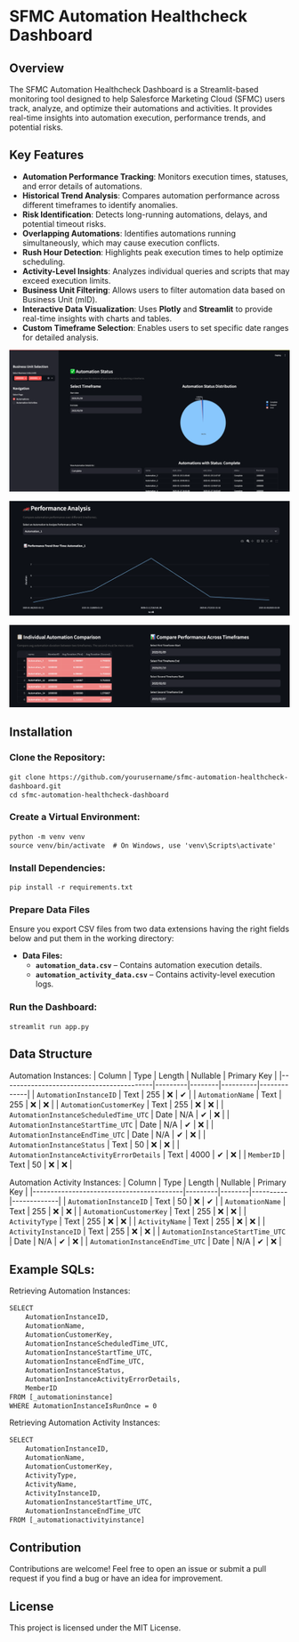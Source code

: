 # SFMC Automation Healthcheck Dashboard
## Overview

The SFMC Automation Healthcheck Dashboard is a Streamlit-based monitoring tool designed to help Salesforce Marketing Cloud (SFMC) users track, analyze, and optimize their automations and activities. It provides real-time insights into automation execution, performance trends, and potential risks.

## Key Features

- **Automation Performance Tracking**: Monitors execution times, statuses, and error details of automations.
- **Historical Trend Analysis**: Compares automation performance across different timeframes to identify anomalies.
- **Risk Identification**: Detects long-running automations, delays, and potential timeout risks.
- **Overlapping Automations**: Identifies automations running simultaneously, which may cause execution conflicts.
- **Rush Hour Detection**: Highlights peak execution times to help optimize scheduling.
- **Activity-Level Insights**: Analyzes individual queries and scripts that may exceed execution limits.
- **Business Unit Filtering**: Allows users to filter automation data based on Business Unit (mID).
- **Interactive Data Visualization**: Uses **Plotly** and **Streamlit** to provide real-time insights with charts and tables.
- **Custom Timeframe Selection**: Enables users to set specific date ranges for detailed analysis.

![Screenshot](/screenshots/1.png)

![Screenshot](/screenshots/2.png)

![Screenshot](/screenshots/3.png)

## Installation
### Clone the Repository:

```
git clone https://github.com/yourusername/sfmc-automation-healthcheck-dashboard.git
cd sfmc-automation-healthcheck-dashboard
```
### Create a Virtual Environment:
```
python -m venv venv
source venv/bin/activate  # On Windows, use 'venv\Scripts\activate'
```
### Install Dependencies:
```
pip install -r requirements.txt
```
### Prepare Data Files

Ensure you export CSV files from two data extensions having the right fields below and put them in the working directory:

- **Data Files:**
  - **`automation_data.csv`** – Contains automation execution details.
  - **`automation_activity_data.csv`** – Contains activity-level execution logs.

### Run the Dashboard:
```
streamlit run app.py
```

## Data Structure 

Automation Instances:
| Column                                   | Type    | Length | Nullable | Primary Key |
|------------------------------------------|---------|--------|----------|-------------|
| `AutomationInstanceID`                   | Text  | 255     | ❌       | ✔          |
| `AutomationName`                         | Text  | 255    | ❌       | ❌           |
| `AutomationCustomerKey`                  | Text  | 255    | ❌       | ❌           |
| `AutomationInstanceScheduledTime_UTC`    | Date | N/A    | ✔       | ❌          |
| `AutomationInstanceStartTime_UTC`        | Date | N/A    | ✔       | ❌          |
| `AutomationInstanceEndTime_UTC`          | Date | N/A    | ✔       | ❌          |
| `AutomationInstanceStatus`               | Text  | 50     | ❌       | ❌          |
| `AutomationInstanceActivityErrorDetails` | Text  | 4000   | ✔       | ❌          |
| `MemberID`                               | Text  | 50     | ❌       | ❌          |

Automation Activity Instances:
| Column                                   | Type    | Length | Nullable | Primary Key |
|------------------------------------------|---------|--------|----------|-------------|
| `AutomationInstanceID`                   | Text  | 50     | ❌       | ✔          |
| `AutomationName`                         | Text  | 255    | ❌       | ❌           |
| `AutomationCustomerKey`                  | Text  | 255    | ❌       | ❌           |
| `ActivityType`                           | Text  | 255    | ❌       | ❌           |
| `ActivityName`                           | Text  | 255    | ❌       | ❌           |
| `ActivityInstanceID`                     | Text  | 255    | ❌       | ❌           |
| `AutomationInstanceStartTime_UTC`        | Date | N/A    | ✔       | ❌          |
| `AutomationInstanceEndTime_UTC`          | Date | N/A    | ✔       | ❌          |


## Example SQLs:

Retrieving Automation Instances:

```
SELECT 
    AutomationInstanceID, 
    AutomationName, 
    AutomationCustomerKey, 
    AutomationInstanceScheduledTime_UTC, 
    AutomationInstanceStartTime_UTC, 
    AutomationInstanceEndTime_UTC, 
    AutomationInstanceStatus, 
    AutomationInstanceActivityErrorDetails, 
    MemberID
FROM [_automationinstance]
WHERE AutomationInstanceIsRunOnce = 0

```
Retrieving Automation Activity Instances:
```
SELECT 
    AutomationInstanceID, 
    AutomationName, 
    AutomationCustomerKey, 
    ActivityType, 
    ActivityName, 
    ActivityInstanceID, 
    AutomationInstanceStartTime_UTC, 
    AutomationInstanceEndTime_UTC
FROM [_automationactivityinstance]
```

## Contribution

Contributions are welcome! Feel free to open an issue or submit a pull request if you find a bug or have an idea for improvement.

## License

This project is licensed under the MIT License.
